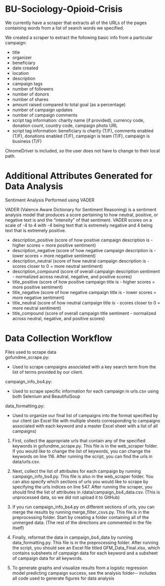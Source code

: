 # BU-Sociology-Opioid-Crisis

We currently have a scraper that extracts all of the URLs of the pages containing words from a list of search words we specified.

We created a scraper to extract the following basic info from a particular campaign:
- title
- organizer
- beneficiary
- date created
- location
- description
- campaign tags
- number of followers
- number of donors
- number of shares
- amount raised compared to total goal (as a percentage)
- number of campaign updates 
- number of campaign comments
- script tag information: charity name (if provided), currency code, donation count, country code, campaign photo URL
- script tag information: beneficiary is charity (T/F), comments enabled (T/F), donations enabled (T/F), campaign is team (T/F), campaign is business (T/F)

ChromeDriver is included, so the user does not have to change to their local path.

# Additional Attributes Generated for Data Analysis

Sentiment Analysis Performed using VADER

VADER (Valence Aware Dictionary for Sentiment Reasoning) is a sentiment analysis model that produces a score pertaining to how neutral, positive, or negative text is and the “intensity” of that sentiment. VADER scores on a scale of -4 to 4 with -4 being text that is extremely negative and 4 being text that is extremely positive. 
- description_positive (score of how positive campaign description is - higher scores = more positive sentiment)
- description_negative (score of how negative campaign description is - lower scores = more negative sentiment)
- description_neutral (score of how neutral campaign description is - scores closer to 0 = more neutral sentiment)
- description_compound (score of overall campaign description sentiment - normalized across neutral, negative, and positive scores)
- title_positive (score of how positive campaign title is - higher scores = more positive sentiment)
- title_negative (score of how negative campaign title is - lower scores = more negative sentiment)
- title_neutral (score of how neutral campaign title is - scores closer to 0 = more neutral sentiment)
- title_compound (score of overall campaign title sentiment - normalized across neutral, negative, and positive scores)


# Data Collection Workflow

Files used to scrape data<br />
gofundme_scrape.py:
- Used to scrape campaigns associated with a key search term from the list of terms provided by our client.<br />

campaign_info_bs4.py:
- Used to scrape specific information for each campaign in urls.csv using both Selenium and BeautifulSoup<br />

data_formatting.py:
- Used to organize our final list of campaigns into the format specified by our client (an Excel file with multiple sheets corresponding to campaigns associated with each keyword and a master Excel sheet with a list of all campaigns)

1) First, collect the appropriate urls that contain any of the specified keywords in gofundme_scrape.py. This file is in the web_scraper folder. If you would like to change the list of keywords, you can change the keywords on line 116. After running the script, you can find the urls in data/urls.csv.

2) Next, collect the list of attributes for each campaign by running campaign_info_bs4.py. This file is also in the web_scraper folder. You can also specify which sections of urls you would like to scrape by specifying the urls indices on line 547. After running the scraper, you should find the list of attributes in /data/campaign_bs4_data.csv. (This is unprocessed data, so we did not upload it to GitHub)

3) If you run campaign_info_bs4.py on different sections of urls, you can merge the results by running merge_filter_csvs.py. This file is in the preprocessing folder. Start by creating a folder containing all of the unmerged data. (The rest of the directions are commented in the file itself)

4) Finally, reformat the data in campaign_bs4_data by running data_formatting.py. This file is in the preprocessing folder. After running the script, you should see an Excel file titled GFM_Data_Final.xlsx, which contains subsheets of campaign data for each keyword and a subsheet of campaign data for all keywords.

5) To generate graphs and visualize results from a logistic regression model predicting campaign success, see the analysis folder-- includes all code used to generate figures for data analysis





